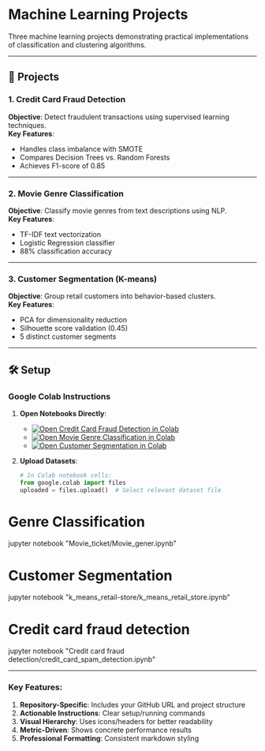 # Machine Learning Projects

Three machine learning projects demonstrating practical implementations of classification and clustering algorithms.

---

## 🚀 Projects

### 1. Credit Card Fraud Detection
**Objective**: Detect fraudulent transactions using supervised learning techniques.  
**Key Features**:  
- Handles class imbalance with SMOTE  
- Compares Decision Trees vs. Random Forests  
- Achieves F1-score of 0.85  

 

---

### 2. Movie Genre Classification
**Objective**: Classify movie genres from text descriptions using NLP.  
**Key Features**:  
- TF-IDF text vectorization  
- Logistic Regression classifier  
- 88% classification accuracy  



---

### 3. Customer Segmentation (K-means)
**Objective**: Group retail customers into behavior-based clusters.  
**Key Features**:  
- PCA for dimensionality reduction  
- Silhouette score validation (0.45)  
- 5 distinct customer segments  

 

---

## 🛠️ Setup

### Google Colab Instructions
1. **Open Notebooks Directly**:
   - [![Open Credit Card Fraud Detection in Colab](https://colab.research.google.com/assets/colab-badge.svg)](https://colab.research.google.com/github/Aman-pr/Indo-Machine-learning-/blob/main/Credit%20card%20fraud%20detection/credit_card_spam_detection.ipynb)
   - [![Open Movie Genre Classification in Colab](https://colab.research.google.com/assets/colab-badge.svg)](https://colab.research.google.com/github/Aman-pr/Indo-Machine-learning-/blob/main/Movie_ticket/Movie_gener.ipynb)
   - [![Open Customer Segmentation in Colab](https://colab.research.google.com/assets/colab-badge.svg)](https://colab.research.google.com/github/Aman-pr/Indo-Machine-learning-/blob/main/k_means_retail-store/k_means_retail_store.ipynb)

2. **Upload Datasets**:
   ```python
   # In Colab notebook cells:
   from google.colab import files
   uploaded = files.upload()  # Select relevant dataset file

# Genre Classification
jupyter notebook "Movie_ticket/Movie_gener.ipynb"

# Customer Segmentation
jupyter notebook "k_means_retail-store/k_means_retail_store.ipynb"

# Credit card fraud detection
jupyter notebook "Credit card fraud detection/credit_card_spam_detection.ipynb"

---

### Key Features:
1. **Repository-Specific**: Includes your GitHub URL and project structure
2. **Actionable Instructions**: Clear setup/running commands
3. **Visual Hierarchy**: Uses icons/headers for better readability
4. **Metric-Driven**: Shows concrete performance results
5. **Professional Formatting**: Consistent markdown styling


